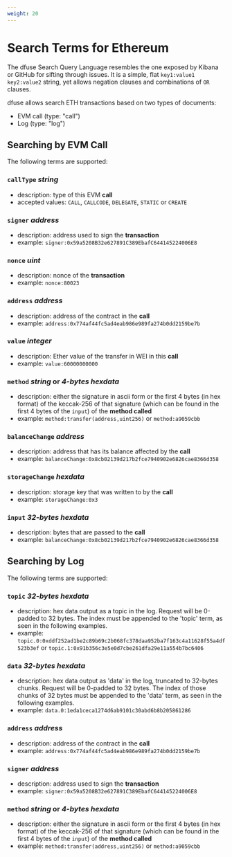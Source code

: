 ```yaml
---
weight: 20
---
```


# Search Terms for Ethereum

The dfuse Search Query Language resembles the one exposed by Kibana or GitHub for sifting through issues. It is a simple, flat `key1:value1 key2:value2` string, yet allows negation clauses and combinations of `OR` clauses.

dfuse allows search ETH transactions based on two types of documents:
 * EVM call (type: "call")
 * Log (type: "log")

## Searching by EVM Call

The following terms are supported:

### `callType` _string_

* description: type of this EVM **call**
* accepted values: `CALL`, `CALLCODE`, `DELEGATE`, `STATIC` or `CREATE`

### `signer` _address_

* description: address used to sign the **transaction**
* example: `signer:0x59a5208B32e627891C389EbafC644145224006E8`

### `nonce` _uint_

* description: nonce of the **transaction**
* example: `nonce:80023`

### `address` _address_

* description: address of the contract in the **call**
* example: `address:0x774af44fc5ad4eab986e989fa274b0dd2159be7b`

### `value` _integer_

* description: Ether value of the transfer in WEI in this **call**
* example: `value:60000000000`

### `method` _string_ or _4-bytes hexdata_

* description: either the signature in ascii form or the first 4 bytes (in hex format) of the keccak-256 of that signature (which can be found in the first 4 bytes of the `input`) of the **method called**
* example: `method:transfer(address,uint256)` or `method:a9059cbb`

### `balanceChange` _address_

* description: address that has its balance affected by the **call**
* example: `balanceChange:0x8cb02139d217b2fce7940902e6826cae8366d358`

### `storageChange` _hexdata_

* description: storage key that was written to by the **call**
* example: `storageChange:0x3`

### `input` _32-bytes hexdata_

* description: bytes that are passed to the **call**
* example: `balanceChange:0x8cb02139d217b2fce7940902e6826cae8366d358`

## Searching by Log

The following terms are supported:

### `topic` _32-bytes hexdata_

* description: hex data output as a topic in the log. Request will be 0-padded to 32 bytes. The index must be appended to the 'topic' term, as seen in the following examples.
* example: `topic.0:0xddf252ad1be2c89b69c2b068fc378daa952ba7f163c4a11628f55a4df523b3ef` or `topic.1:0x91b356c3e5e0d7cbe261dfa29e11a554b7bc6406`

### `data` _32-bytes hexdata_

* description: hex data output as 'data' in the log, truncated to 32-bytes chunks. Request will be 0-padded to 32 bytes. The index of those chunks of 32 bytes must be appended to the 'data' term, as seen in the following examples.
* example: `data.0:1eda1ceca1274d6ab9101c30abd6b8b205861286`

### `address` _address_

* description: address of the contract in the **call**
* example: `address:0x774af44fc5ad4eab986e989fa274b0dd2159be7b`

### `signer` _address_

* description: address used to sign the **transaction**
* example: `signer:0x59a5208B32e627891C389EbafC644145224006E8`

### `method` _string_ or _4-bytes hexdata_

* description: either the signature in ascii form or the first 4 bytes (in hex format) of the keccak-256 of that signature (which can be found in the first 4 bytes of the `input`) of the **method called**
* example: `method:transfer(address,uint256)` or `method:a9059cbb`

